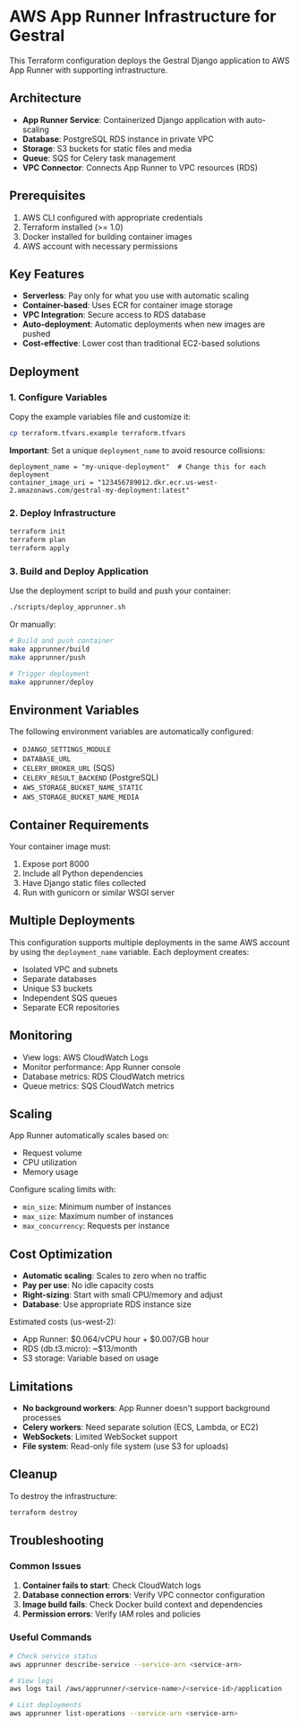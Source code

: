 # AWS App Runner Infrastructure for Gestral

This Terraform configuration deploys the Gestral Django application to AWS App Runner with supporting infrastructure.

## Architecture

- **App Runner Service**: Containerized Django application with auto-scaling
- **Database**: PostgreSQL RDS instance in private VPC
- **Storage**: S3 buckets for static files and media
- **Queue**: SQS for Celery task management
- **VPC Connector**: Connects App Runner to VPC resources (RDS)

## Prerequisites

1. AWS CLI configured with appropriate credentials
2. Terraform installed (>= 1.0)
3. Docker installed for building container images
4. AWS account with necessary permissions

## Key Features

- **Serverless**: Pay only for what you use with automatic scaling
- **Container-based**: Uses ECR for container image storage
- **VPC Integration**: Secure access to RDS database
- **Auto-deployment**: Automatic deployments when new images are pushed
- **Cost-effective**: Lower cost than traditional EC2-based solutions

## Deployment

### 1. Configure Variables

Copy the example variables file and customize it:

```bash
cp terraform.tfvars.example terraform.tfvars
```

**Important**: Set a unique `deployment_name` to avoid resource collisions:

```hcl
deployment_name = "my-unique-deployment"  # Change this for each deployment
container_image_uri = "123456789012.dkr.ecr.us-west-2.amazonaws.com/gestral-my-deployment:latest"
```

### 2. Deploy Infrastructure

```bash
terraform init
terraform plan
terraform apply
```

### 3. Build and Deploy Application

Use the deployment script to build and push your container:

```bash
./scripts/deploy_apprunner.sh
```

Or manually:

```bash
# Build and push container
make apprunner/build
make apprunner/push

# Trigger deployment
make apprunner/deploy
```

## Environment Variables

The following environment variables are automatically configured:

- `DJANGO_SETTINGS_MODULE`
- `DATABASE_URL`
- `CELERY_BROKER_URL` (SQS)
- `CELERY_RESULT_BACKEND` (PostgreSQL)
- `AWS_STORAGE_BUCKET_NAME_STATIC`
- `AWS_STORAGE_BUCKET_NAME_MEDIA`

## Container Requirements

Your container image must:

1. Expose port 8000
2. Include all Python dependencies
3. Have Django static files collected
4. Run with gunicorn or similar WSGI server

## Multiple Deployments

This configuration supports multiple deployments in the same AWS account by using the `deployment_name` variable. Each deployment creates:

- Isolated VPC and subnets
- Separate databases
- Unique S3 buckets
- Independent SQS queues
- Separate ECR repositories

## Monitoring

- View logs: AWS CloudWatch Logs
- Monitor performance: App Runner console
- Database metrics: RDS CloudWatch metrics
- Queue metrics: SQS CloudWatch metrics

## Scaling

App Runner automatically scales based on:

- Request volume
- CPU utilization
- Memory usage

Configure scaling limits with:

- `min_size`: Minimum number of instances
- `max_size`: Maximum number of instances
- `max_concurrency`: Requests per instance

## Cost Optimization

- **Automatic scaling**: Scales to zero when no traffic
- **Pay per use**: No idle capacity costs
- **Right-sizing**: Start with small CPU/memory and adjust
- **Database**: Use appropriate RDS instance size

Estimated costs (us-west-2):

- App Runner: $0.064/vCPU hour + $0.007/GB hour
- RDS (db.t3.micro): ~$13/month
- S3 storage: Variable based on usage

## Limitations

- **No background workers**: App Runner doesn't support background processes
- **Celery workers**: Need separate solution (ECS, Lambda, or EC2)
- **WebSockets**: Limited WebSocket support
- **File system**: Read-only file system (use S3 for uploads)

## Cleanup

To destroy the infrastructure:

```bash
terraform destroy
```

## Troubleshooting

### Common Issues

1. **Container fails to start**: Check CloudWatch logs
2. **Database connection errors**: Verify VPC connector configuration
3. **Image build fails**: Check Docker build context and dependencies
4. **Permission errors**: Verify IAM roles and policies

### Useful Commands

```bash
# Check service status
aws apprunner describe-service --service-arn <service-arn>

# View logs
aws logs tail /aws/apprunner/<service-name>/<service-id>/application

# List deployments
aws apprunner list-operations --service-arn <service-arn>
```
